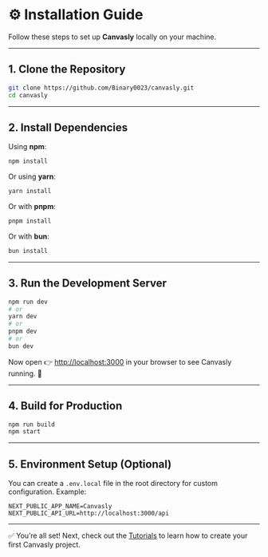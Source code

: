 # ⚙️ Installation Guide

Follow these steps to set up **Canvasly** locally on your machine.

---

## 1. Clone the Repository

```bash
git clone https://github.com/Binary0023/canvasly.git
cd canvasly
```

---

## 2. Install Dependencies

Using **npm**:

```bash
npm install
```

Or using **yarn**:

```bash
yarn install
```

Or with **pnpm**:

```bash
pnpm install
```

Or with **bun**:

```bash
bun install
```

---

## 3. Run the Development Server

```bash
npm run dev
# or
yarn dev
# or
pnpm dev
# or
bun dev
```

Now open 👉 [http://localhost:3000](http://localhost:3000) in your browser to see Canvasly running. 🎉

---

## 4. Build for Production

```bash
npm run build
npm start
```

---

## 5. Environment Setup (Optional)

You can create a `.env.local` file in the root directory for custom configuration. Example:

```env
NEXT_PUBLIC_APP_NAME=Canvasly
NEXT_PUBLIC_API_URL=http://localhost:3000/api
```

---

✅ You’re all set! Next, check out the [Tutorials](tutorials.md) to learn how to create your first Canvasly project.
